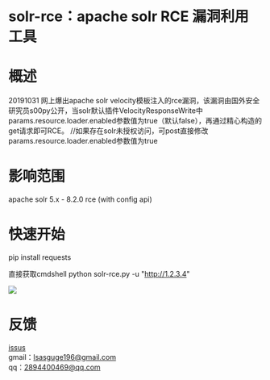 solr-rce：apache solr RCE 漏洞利用工具
==

# 概述

20191031 网上爆出apache solr velocity模板注入的rce漏洞，该漏洞由国外安全研究员s00py公开，当solr默认插件VelocityResponseWrite中params.resource.loader.enabled参数值为true（默认false），再通过精心构造的get请求即可RCE。
//如果存在solr未授权访问，可post直接修改params.resource.loader.enabled参数值为true


# 影响范围

apache solr 5.x - 8.2.0 rce (with config api)

# 快速开始

pip install requests

直接获取cmdshell
python solr-rce.py -u "http://1.2.3.4"

![](https://github.com/theLSA/solr-rce/raw/master/solrce00.png)

# 反馈

[issus](https://github.com/theLSA/solr-rce/issues)
<br/>
gmail：lsasguge196@gmail.com
<br/>
qq：2894400469@qq.com



